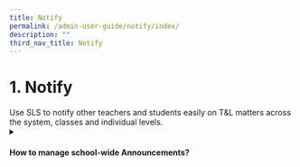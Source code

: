 ```yaml
---
title: Notify
permalink: /admin-user-guide/notify/index/
description: ""
third_nav_title: Notify
---
```

<h1>1. Notify</h1>
Use SLS to notify other teachers and students easily on T&amp;L matters across the system, classes and individual levels.

<details>
 <summary><h4>How to manage school-wide Announcements?</h4></summary>

<ul>
  <li><a target="_blank" href="/admin-user-guide/notify/manage-school-announcements/">Manage School Announcements (Enhanced)</a></li>
</ul>
</details>